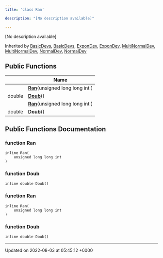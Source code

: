 ```yaml
---
title: 'class Ran'

description: "[No description available]"

---
```









[No description available]

Inherited by [BasicDevs](/documentation/code/darkbit/classes/classbasicdevs/), [BasicDevs](/documentation/code/darkbit/classes/classbasicdevs/), [ExponDev](/documentation/code/darkbit/classes/classexpondev/), [ExponDev](/documentation/code/darkbit/classes/classexpondev/), [MultiNormalDev](/documentation/code/darkbit/classes/classmultinormaldev/), [MultiNormalDev](/documentation/code/darkbit/classes/classmultinormaldev/), [NormalDev](/documentation/code/darkbit/classes/classnormaldev/), [NormalDev](/documentation/code/darkbit/classes/classnormaldev/)

## Public Functions

|                | Name           |
| -------------- | -------------- |
| | **[Ran](/documentation/code/darkbit/classes/classran/#function-ran)**(unsigned long long int ) |
| double | **[Doub](/documentation/code/darkbit/classes/classran/#function-doub)**() |
| | **[Ran](/documentation/code/darkbit/classes/classran/#function-ran)**(unsigned long long int ) |
| double | **[Doub](/documentation/code/darkbit/classes/classran/#function-doub)**() |

## Public Functions Documentation

### function Ran

```
inline Ran(
    unsigned long long int 
)
```


### function Doub

```
inline double Doub()
```


### function Ran

```
inline Ran(
    unsigned long long int 
)
```


### function Doub

```
inline double Doub()
```


-------------------------------

Updated on 2022-08-03 at 05:45:12 +0000